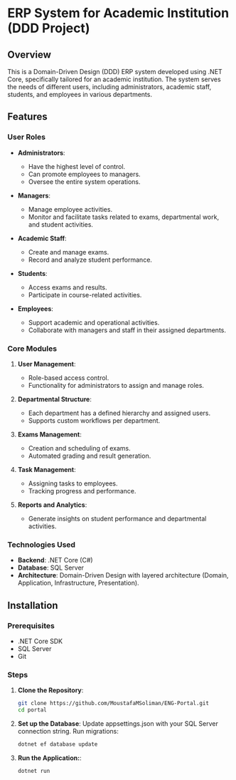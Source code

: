 # ERP System for Academic Institution (DDD Project)

## Overview
This is a Domain-Driven Design (DDD) ERP system developed using .NET Core, specifically tailored for an academic institution. The system serves the needs of different users, including administrators, academic staff, students, and employees in various departments.

## Features

### User Roles
- **Administrators**:
  - Have the highest level of control.
  - Can promote employees to managers.
  - Oversee the entire system operations.
  
- **Managers**:
  - Manage employee activities.
  - Monitor and facilitate tasks related to exams, departmental work, and student activities.
  
- **Academic Staff**:
  - Create and manage exams.
  - Record and analyze student performance.
  
- **Students**:
  - Access exams and results.
  - Participate in course-related activities.
  
- **Employees**:
  - Support academic and operational activities.
  - Collaborate with managers and staff in their assigned departments.

### Core Modules
1. **User Management**:
   - Role-based access control.
   - Functionality for administrators to assign and manage roles.

2. **Departmental Structure**:
   - Each department has a defined hierarchy and assigned users.
   - Supports custom workflows per department.

3. **Exams Management**:
   - Creation and scheduling of exams.
   - Automated grading and result generation.

4. **Task Management**:
   - Assigning tasks to employees.
   - Tracking progress and performance.

5. **Reports and Analytics**:
   - Generate insights on student performance and departmental activities.

### Technologies Used
- **Backend**: .NET Core (C#)
- **Database**: SQL Server
- **Architecture**: Domain-Driven Design with layered architecture (Domain, Application, Infrastructure, Presentation).

## Installation

### Prerequisites
- .NET Core SDK
- SQL Server
- Git

### Steps
1. **Clone the Repository**:
   ```bash
   git clone https://github.com/MoustafaMSoliman/ENG-Portal.git
   cd portal

2. **Set up the Database**:
Update appsettings.json with your SQL Server connection string.
Run migrations:
   ```bash
   dotnet ef database update

3. **Run the Application:**:

   ```bash
   dotnet run
